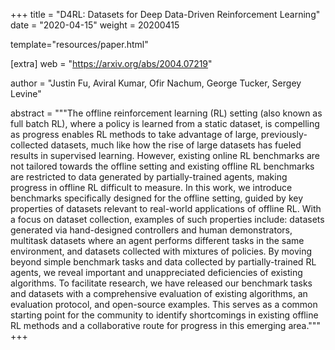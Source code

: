 +++
title = "D4RL: Datasets for Deep Data-Driven Reinforcement Learning"
date = "2020-04-15"
weight = 20200415

template="resources/paper.html"

[extra]
web = "https://arxiv.org/abs/2004.07219"

author = "Justin Fu, Aviral Kumar, Ofir Nachum, George Tucker, Sergey Levine"

abstract = """The offline reinforcement learning (RL) setting (also known as full batch RL), where a policy is learned from a static dataset, is compelling as progress enables RL methods to take advantage of large, previously-collected datasets, much like how the rise of large datasets has fueled results in supervised learning. However, existing online RL benchmarks are not tailored towards the offline setting and existing offline RL benchmarks are restricted to data generated by partially-trained agents, making progress in offline RL difficult to measure. In this work, we introduce benchmarks specifically designed for the offline setting, guided by key properties of datasets relevant to real-world applications of offline RL. With a focus on dataset collection, examples of such properties include: datasets generated via hand-designed controllers and human demonstrators, multitask datasets where an agent performs different tasks in the same environment, and datasets collected with mixtures of policies. By moving beyond simple benchmark tasks and data collected by partially-trained RL agents, we reveal important and unappreciated deficiencies of existing algorithms. To facilitate research, we have released our benchmark tasks and datasets with a comprehensive evaluation of existing algorithms, an evaluation protocol, and open-source examples. This serves as a common starting point for the community to identify shortcomings in existing offline RL methods and a collaborative route for progress in this emerging area."""
+++
